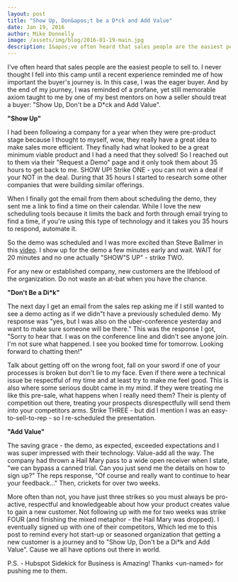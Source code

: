 ```yaml
---
layout: post
title: "Show Up, Don&apos;t be a D*ck and Add Value"
date: Jan 19, 2016
author: Mike Donnelly
image: /assets/img/blog/2016-01-19-main.jpg
description: I&apos;ve often heard that sales people are the easiest people to sell to.  I never thought I fell into this camp until a recent experience reminded me of how important the buyer&apos;s journey is.
---
```


I&apos;ve often heard that sales people are the easiest people to sell to.  I never thought I fell into this camp until a recent experience reminded me of how important the buyer&apos;s journey is.  In this case, I was the eager buyer.  And by the end of my journey, I was reminded of a profane, yet still memorable axiom taught to me by one of my best mentors on how a seller should treat a buyer:   &quot;Show Up, Don&apos;t be a D*ck and Add Value&quot;.

<strong>&quot;Show Up&quot;</strong>

I had been following a company for a year when they were pre-product stage because I thought to myself, wow, they really have a great idea to make sales more efficient.  They finally had what looked to be a great minimum viable product and I had a need that they solved!  So I reached out to them via their &quot;Request a Demo&quot; page and it only took them about 35 hours to get back to me. SHOW UP!  Strike ONE - you can not win a deal if your NOT in the deal.  During that 35 hours I started to research some other companies that were building similar offerings.

When I finally got the email from them about scheduling the demo, they sent me a link to find a time on their calendar.  While I love the new scheduling tools because it limits the back and forth through email trying to find a time, if you&apos;re using this type of technology and it takes you 35 hours to respond, automate it.  

So the demo was scheduled and I was more excited than Steve Ballmer in this <a href="https://www.youtube.com/watch?v=I14b-C67EXY" target="_blank">video</a>.  I show up for the demo a few minutes early and wait.  WAIT for 20 minutes and no one actually &quot;SHOW&quot;S UP&quot; - strike TWO.

For any new or established company, new customers are the lifeblood of the organization.  Do not waste an at-bat when you have the chance.

<strong>"Don&apos;t Be a Di*k"</strong>

The next day I get an email from the sales rep asking me if I still wanted to see a demo acting as if we didn&quot;t have a previously scheduled demo.  My response was &quot;yes, but I was also on the uber-conference yesterday and want to make sure someone will be there.&quot;  This was the response I got, "Sorry to hear that. I was on the conference line and didn&apos;t see anyone join. I&apos;m not sure what happened. I see you booked time for tomorrow. Looking forward to chatting then!&quot;

Talk about getting off on the wrong foot, fall on your sword if one of your processes is broken but don&apos;t lie to my face.  Even if there were a technical issue be respectful of my time and at least try to make me feel good.  This is also where some serious doubt came in my mind.  If they were treating me like this pre-sale, what happens when I really need them?  Their is plenty of competition out there, treating your prospects disrespectfully will send them into your competitors arms.  Strike THREE - but did I mention I was an easy-to-sell-to-rep - so I re-scheduled the presentation.

<strong>"Add Value"</strong>

The saving grace - the demo, as expected, exceeded expectations and I was super impressed with their technology.  Value-add all the way. The company had thrown a Hail Mary pass to a wide open receiver when I state, &quot;we can bypass a canned trial.  Can you just send me the details on how to sign up?&quot;  The reps response, &quot;Of course and really want to continue to hear your feedback…&quot;  Then, crickets for over two weeks.

More often than not, you have just three strikes so you must always be pro-active, respectful and knowledgeable about how your product creates value to gain a new customer.  Not following up with me for two weeks was strike FOUR (and finishing the mixed metaphor - the Hail Mary was dropped). I eventually signed up with one of their competitors,  Which led me to this post to remind every hot start-up or seasoned organization that getting a new customer is a journey and to &quot;Show Up, Don&apos;t be a Di*k and Add Value&quot;.  Cause we all have options out there in world.

P.S. - Hubspot Sidekick for Business is Amazing!  Thanks &lt;un-named&gt; for pushing me to them. 